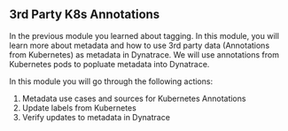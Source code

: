 ## 3rd Party K8s Annotations

In the previous module you learned about tagging. In this module, you will learn more about metadata and how to use 3rd party data (Annotations from Kubernetes) as metadata in Dynatrace. We will use annotations from Kubernetes pods to popluate metadata into Dynatrace.

In this module you will go through the following actions:

1. Metadata use cases and sources for Kubernetes Annotations
1. Update labels from Kubernetes
1. Verify updates to metadata in Dynatrace

